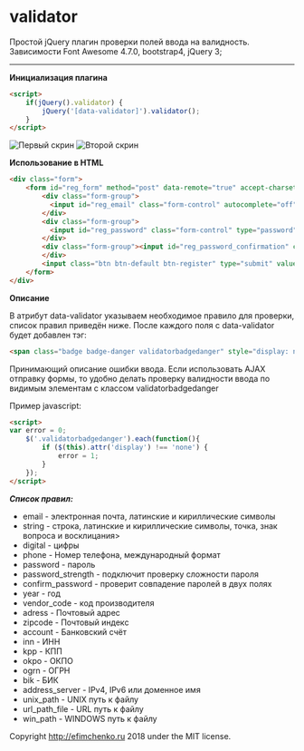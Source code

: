 # validator
Простой jQuery плагин проверки полей ввода на валидность.
Зависимости Font Awesome 4.7.0, bootstrap4, jQuery 3;
***
**Инициализация плагина**
```html
<script>
	if(jQuery().validator) {
		jQuery('[data-validator]').validator();
	}
</script>
```
![Первый скрин](http://efimchenko.ru/images/temp/screen1.png) ![Второй скрин](http://efimchenko.ru/images/temp/screen2.png)

**Использование в HTML**
```html
<div class="form">
    <form id="reg_form" method="post" data-remote="true" accept-charset="UTF-8">
        <div class="form-group">
          <input id="reg_email" class="form-control" autocomplete="off" type="text" placeholder="Почта" name="email" data-validator="email" required="true" value="">
        </div>
        <div class="form-group">
          <input id="reg_password" class="form-control" type="password" autocomplete="off" placeholder="Пароль" name="password" data-validator="password_strength" required="true" value="">
        </div>
        <div class="form-group"><input id="reg_password_confirmation" class="form-control" autocomplete="off" type="password" placeholder="Повторите пароль" name="password_confirmation" data-validator="confirm_password" required="true">
        </div>
        <input class="btn btn-default btn-register" type="submit" value="Создать аккаунт" name="commit">
    </form>
</div>
```
**Описание**

В атрибут data-validator указываем необходимое правило для проверки, список правил приведён ниже.
После каждого поля с data-validator будет добавлен тэг:
```html
<span class="badge badge-danger validatorbadgedanger" style="display: none;"></span>
```
Принимающий описание ошибки ввода.
Если использовать AJAX отправку формы, то удобно делать проверку валидности ввода по видимым элементам с классом validatorbadgedanger

Пример javascript:
```html
<script>
var error = 0;
	$('.validatorbadgedanger').each(function(){
		if ($(this).attr('display') !== 'none') {
			error = 1;
		}
	});
</script>
```

***Список правил:***
* email - электронная почта, латинские и кириллические символы
* string - строка, латинские и кириллические символы, точка, знак вопроса и восклицания>
* digital - цифры
* phone - Номер телефона, международный формат
* password - пароль
* password_strength - подключит проверку сложности пароля
* confirm_password - проверит совпадение паролей в двух полях
* year - год
* vendor_code - код производителя
* adress - Почтовый адрес
* zipcode - Почтовый индекс
* account - Банковский счёт
* inn - ИНН
* kpp - КПП
* okpo - ОКПО
* ogrn - ОГРН
* bik - БИК
* address_server - IPv4, IPv6 или доменное имя
* unix_path - UNIX путь к файлу
* url_path_file - URL путь к файлу
* win_path - WINDOWS путь к файлу


Copyright <http://efimchenko.ru> 2018 under the MIT license.
